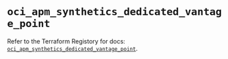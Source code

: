 # `oci_apm_synthetics_dedicated_vantage_point`

Refer to the Terraform Registory for docs: [`oci_apm_synthetics_dedicated_vantage_point`](https://registry.terraform.io/providers/oracle/oci/6.18.0/docs/resources/apm_synthetics_dedicated_vantage_point).
